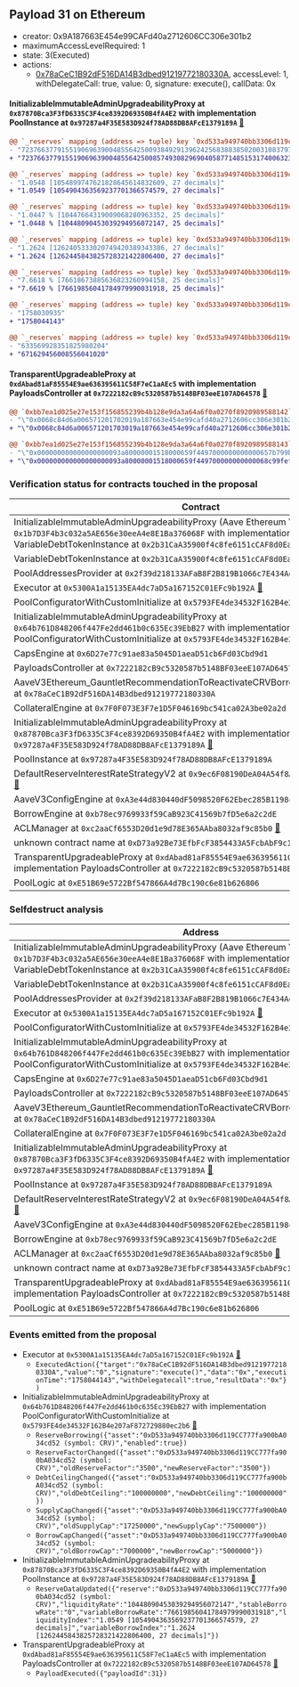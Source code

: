 ## Payload 31 on Ethereum

- creator: 0x9A187663E454e99CAFd40a2712606CC306e301b2
- maximumAccessLevelRequired: 1
- state: 3(Executed)
- actions:
  - [0x78aCeC1B92dF516DA14B3dbed91219772180330A](https://etherscan.io/tx/0x78aCeC1B92dF516DA14B3dbed91219772180330A), accessLevel: 1, withDelegateCall: true, value: 0, signature: execute(), callData: 0x

#### InitializableImmutableAdminUpgradeabilityProxy at `0x87870Bca3F3fD6335C3F4ce8392D69350B4fA4E2` with implementation PoolInstance at `0x97287a4F35E583D924f78AD88DB8AFcE1379189A` [:ghost:](https://github.com/bgd-labs/aave-address-book  "AaveV3Ethereum.POOL")

```diff
@@ `_reserves` mapping (address => tuple) key `0xd533a949740bb3306d119cc777fa900ba034cd52`.configuration.data @@
- "7237663779155190696390048556425009384929139624256838838502003108379705478572"
+ "7237663779155190696390048556425008574930829690405877148515317400632377478572"

@@ `_reserves` mapping (address => tuple) key `0xd533a949740bb3306d119cc777fa900ba034cd52`.liquidityIndex @@
- "1.0548 [1054899747621828645614832609, 27 decimals]"
+ "1.0549 [1054904363569237701366574579, 27 decimals]"

@@ `_reserves` mapping (address => tuple) key `0xd533a949740bb3306d119cc777fa900ba034cd52`.currentLiquidityRate @@
- "1.0447 % [10447664319009068280963352, 25 decimals]"
+ "1.0448 % [10448090453039294956072147, 25 decimals]"

@@ `_reserves` mapping (address => tuple) key `0xd533a949740bb3306d119cc777fa900ba034cd52`.variableBorrowIndex @@
- "1.2624 [1262405333020749420389343386, 27 decimals]"
+ "1.2624 [1262445843825728321422806400, 27 decimals]"

@@ `_reserves` mapping (address => tuple) key `0xd533a949740bb3306d119cc777fa900ba034cd52`.currentVariableBorrowRate @@
- "7.6618 % [76618673885636823260994158, 25 decimals]"
+ "7.6619 % [76619856041784979990031918, 25 decimals]"

@@ `_reserves` mapping (address => tuple) key `0xd533a949740bb3306d119cc777fa900ba034cd52`.lastUpdateTimestamp @@
- "1758030935"
+ "1758044143"

@@ `_reserves` mapping (address => tuple) key `0xd533a949740bb3306d119cc777fa900ba034cd52`.accruedToTreasury @@
- "633569928351825980204"
+ "671629456008556041020"

```
#### TransparentUpgradeableProxy at `0xdAbad81aF85554E9ae636395611C58F7eC1aAEc5` with implementation PayloadsController at `0x7222182cB9c5320587b5148BF03eeE107AD64578` [:ghost:](https://github.com/bgd-labs/aave-address-book  "GovernanceV3Ethereum.PAYLOADS_CONTROLLER")

```diff
@@ `0xbb7ea1d025e27e153f156855239b4b128e9da3a64a6f0a0270f8920989588142` raw  @@
- "\"0x0068c84d6a006571201702019a187663e454e99cafd40a2712606cc306e301b2\""
+ "\"0x0068c84d6a006571201703019a187663e454e99cafd40a2712606cc306e301b2\""

@@ `0xbb7ea1d025e27e153f156855239b4b128e9da3a64a6f0a0270f8920989588143` raw  @@
- "\"0x000000000000000000093a80000001518000659f4497000000000000657b799b\""
+ "\"0x000000000000000000093a80000001518000659f449700000000000068c99fef\""

```
### Verification status for contracts touched in the proposal

| Contract | Status |
|---------|------------|
| InitializableImmutableAdminUpgradeabilityProxy (Aave Ethereum Variable Debt CRV) at `0x1b7D3F4b3c032a5AE656e30eeA4e8E1Ba376068F` with implementation VariableDebtTokenInstance at `0x2b31CaA35900f4c8fe6151cCAF8d0Ea4A89743A1` [:ghost:](https://github.com/bgd-labs/aave-address-book  "AaveV3Ethereum.ASSETS.CRV.V_TOKEN") | Contract |
| VariableDebtTokenInstance at `0x2b31CaA35900f4c8fe6151cCAF8d0Ea4A89743A1` | Contract |
| PoolAddressesProvider at `0x2f39d218133AFaB8F2B819B1066c7E434Ad94E9e` [:ghost:](https://github.com/bgd-labs/aave-address-book  "AaveV3Ethereum.POOL_ADDRESSES_PROVIDER") | Contract |
| Executor at `0x5300A1a15135EA4dc7aD5a167152C01EFc9b192A` [:ghost:](https://github.com/bgd-labs/aave-address-book  "AaveV2Ethereum.POOL_ADMIN") | Contract |
| PoolConfiguratorWithCustomInitialize at `0x5793FE4de34532F162B4e207aF872729880ec2b6` [:ghost:](https://github.com/bgd-labs/aave-address-book  "AaveV3Ethereum.POOL_CONFIGURATOR_IMPL") | Contract |
| InitializableImmutableAdminUpgradeabilityProxy at `0x64b761D848206f447Fe2dd461b0c635Ec39EbB27` with implementation PoolConfiguratorWithCustomInitialize at `0x5793FE4de34532F162B4e207aF872729880ec2b6` [:ghost:](https://github.com/bgd-labs/aave-address-book  "AaveV3Ethereum.POOL_CONFIGURATOR") | Contract |
| CapsEngine at `0x6D27e77c91ae83a5045D1aeaD51cb6Fd03Cbd9d1` | Contract |
| PayloadsController at `0x7222182cB9c5320587b5148BF03eeE107AD64578` | Contract |
| AaveV3Ethereum_GauntletRecommendationToReactivateCRVBorrowingOnV3_20231127 at `0x78aCeC1B92dF516DA14B3dbed91219772180330A` | Contract |
| CollateralEngine at `0x7F0F073E3F7e1D5F046169bc541ca02A3be02a2d` | Contract |
| InitializableImmutableAdminUpgradeabilityProxy at `0x87870Bca3F3fD6335C3F4ce8392D69350B4fA4E2` with implementation PoolInstance at `0x97287a4F35E583D924f78AD88DB8AFcE1379189A` [:ghost:](https://github.com/bgd-labs/aave-address-book  "AaveV3Ethereum.POOL") | Contract |
| PoolInstance at `0x97287a4F35E583D924f78AD88DB8AFcE1379189A` | Contract |
| DefaultReserveInterestRateStrategyV2 at `0x9ec6F08190DeA04A54f8Afc53Db96134e5E3FdFB` [:ghost:](https://github.com/bgd-labs/aave-address-book  "AaveV3Ethereum.ASSETS.WETH.INTEREST_RATE_STRATEGY") | Contract |
| AaveV3ConfigEngine at `0xA3e44d830440dF5098520F62Ebec285B1198c51E` | Contract |
| BorrowEngine at `0xb78ec9769933f59CaB923C41569b7fD5e6a2c2dE` | Contract |
| ACLManager at `0xc2aaCf6553D20d1e9d78E365AAba8032af9c85b0` [:ghost:](https://github.com/bgd-labs/aave-address-book  "AaveV3Ethereum.ACL_MANAGER") | Contract |
| unknown contract name at `0xD73a92Be73EfbFcF3854433A5FcbAbF9c1316073` | EOA |
| TransparentUpgradeableProxy at `0xdAbad81aF85554E9ae636395611C58F7eC1aAEc5` with implementation PayloadsController at `0x7222182cB9c5320587b5148BF03eeE107AD64578` [:ghost:](https://github.com/bgd-labs/aave-address-book  "GovernanceV3Ethereum.PAYLOADS_CONTROLLER") | Contract |
| PoolLogic at `0xE51B69e5722Bf547866A4d7Bc190c6e81b626806` | Contract |

### Selfdestruct analysis

| Address | Result |
|---------|------------|
| InitializableImmutableAdminUpgradeabilityProxy (Aave Ethereum Variable Debt CRV) at `0x1b7D3F4b3c032a5AE656e30eeA4e8E1Ba376068F` with implementation VariableDebtTokenInstance at `0x2b31CaA35900f4c8fe6151cCAF8d0Ea4A89743A1` [:ghost:](https://github.com/bgd-labs/aave-address-book  "AaveV3Ethereum.ASSETS.CRV.V_TOKEN") | DelegateCall |
| VariableDebtTokenInstance at `0x2b31CaA35900f4c8fe6151cCAF8d0Ea4A89743A1` | Safe |
| PoolAddressesProvider at `0x2f39d218133AFaB8F2B819B1066c7E434Ad94E9e` [:ghost:](https://github.com/bgd-labs/aave-address-book  "AaveV3Ethereum.POOL_ADDRESSES_PROVIDER") | DelegateCall |
| Executor at `0x5300A1a15135EA4dc7aD5a167152C01EFc9b192A` [:ghost:](https://github.com/bgd-labs/aave-address-book  "AaveV2Ethereum.POOL_ADMIN") | DelegateCall |
| PoolConfiguratorWithCustomInitialize at `0x5793FE4de34532F162B4e207aF872729880ec2b6` [:ghost:](https://github.com/bgd-labs/aave-address-book  "AaveV3Ethereum.POOL_CONFIGURATOR_IMPL") | DelegateCall |
| InitializableImmutableAdminUpgradeabilityProxy at `0x64b761D848206f447Fe2dd461b0c635Ec39EbB27` with implementation PoolConfiguratorWithCustomInitialize at `0x5793FE4de34532F162B4e207aF872729880ec2b6` [:ghost:](https://github.com/bgd-labs/aave-address-book  "AaveV3Ethereum.POOL_CONFIGURATOR") | DelegateCall |
| CapsEngine at `0x6D27e77c91ae83a5045D1aeaD51cb6Fd03Cbd9d1` | Safe |
| PayloadsController at `0x7222182cB9c5320587b5148BF03eeE107AD64578` | Safe |
| AaveV3Ethereum_GauntletRecommendationToReactivateCRVBorrowingOnV3_20231127 at `0x78aCeC1B92dF516DA14B3dbed91219772180330A` | DelegateCall |
| CollateralEngine at `0x7F0F073E3F7e1D5F046169bc541ca02A3be02a2d` | Safe |
| InitializableImmutableAdminUpgradeabilityProxy at `0x87870Bca3F3fD6335C3F4ce8392D69350B4fA4E2` with implementation PoolInstance at `0x97287a4F35E583D924f78AD88DB8AFcE1379189A` [:ghost:](https://github.com/bgd-labs/aave-address-book  "AaveV3Ethereum.POOL") | DelegateCall |
| PoolInstance at `0x97287a4F35E583D924f78AD88DB8AFcE1379189A` | DelegateCall |
| DefaultReserveInterestRateStrategyV2 at `0x9ec6F08190DeA04A54f8Afc53Db96134e5E3FdFB` [:ghost:](https://github.com/bgd-labs/aave-address-book  "AaveV3Ethereum.ASSETS.WETH.INTEREST_RATE_STRATEGY") | Safe |
| AaveV3ConfigEngine at `0xA3e44d830440dF5098520F62Ebec285B1198c51E` | DelegateCall |
| BorrowEngine at `0xb78ec9769933f59CaB923C41569b7fD5e6a2c2dE` | Safe |
| ACLManager at `0xc2aaCf6553D20d1e9d78E365AAba8032af9c85b0` [:ghost:](https://github.com/bgd-labs/aave-address-book  "AaveV3Ethereum.ACL_MANAGER") | Safe |
| unknown contract name at `0xD73a92Be73EfbFcF3854433A5FcbAbF9c1316073` | Empty |
| TransparentUpgradeableProxy at `0xdAbad81aF85554E9ae636395611C58F7eC1aAEc5` with implementation PayloadsController at `0x7222182cB9c5320587b5148BF03eeE107AD64578` [:ghost:](https://github.com/bgd-labs/aave-address-book  "GovernanceV3Ethereum.PAYLOADS_CONTROLLER") | DelegateCall |
| PoolLogic at `0xE51B69e5722Bf547866A4d7Bc190c6e81b626806` | Safe |

### Events emitted from the proposal

- Executor at `0x5300A1a15135EA4dc7aD5a167152C01EFc9b192A` [:ghost:](https://github.com/bgd-labs/aave-address-book  "AaveV2Ethereum.POOL_ADMIN")
  - `ExecutedAction({"target":"0x78aCeC1B92dF516DA14B3dbed91219772180330A","value":"0","signature":"execute()","data":"0x","executionTime":"1758044143","withDelegatecall":true,"resultData":"0x"})`
- InitializableImmutableAdminUpgradeabilityProxy at `0x64b761D848206f447Fe2dd461b0c635Ec39EbB27` with implementation PoolConfiguratorWithCustomInitialize at `0x5793FE4de34532F162B4e207aF872729880ec2b6` [:ghost:](https://github.com/bgd-labs/aave-address-book  "AaveV3Ethereum.POOL_CONFIGURATOR")
  - `ReserveBorrowing({"asset":"0xD533a949740bb3306d119CC777fa900bA034cd52 (symbol: CRV)","enabled":true})`
  - `ReserveFactorChanged({"asset":"0xD533a949740bb3306d119CC777fa900bA034cd52 (symbol: CRV)","oldReserveFactor":"3500","newReserveFactor":"3500"})`
  - `DebtCeilingChanged({"asset":"0xD533a949740bb3306d119CC777fa900bA034cd52 (symbol: CRV)","oldDebtCeiling":"100000000","newDebtCeiling":"100000000"})`
  - `SupplyCapChanged({"asset":"0xD533a949740bb3306d119CC777fa900bA034cd52 (symbol: CRV)","oldSupplyCap":"17250000","newSupplyCap":"7500000"})`
  - `BorrowCapChanged({"asset":"0xD533a949740bb3306d119CC777fa900bA034cd52 (symbol: CRV)","oldBorrowCap":"7000000","newBorrowCap":"5000000"})`
- InitializableImmutableAdminUpgradeabilityProxy at `0x87870Bca3F3fD6335C3F4ce8392D69350B4fA4E2` with implementation PoolInstance at `0x97287a4F35E583D924f78AD88DB8AFcE1379189A` [:ghost:](https://github.com/bgd-labs/aave-address-book  "AaveV3Ethereum.POOL")
  - `ReserveDataUpdated({"reserve":"0xD533a949740bb3306d119CC777fa900bA034cd52 (symbol: CRV)","liquidityRate":"10448090453039294956072147","stableBorrowRate":"0","variableBorrowRate":"76619856041784979990031918","liquidityIndex":"1.0549 [1054904363569237701366574579, 27 decimals]","variableBorrowIndex":"1.2624 [1262445843825728321422806400, 27 decimals]"})`
- TransparentUpgradeableProxy at `0xdAbad81aF85554E9ae636395611C58F7eC1aAEc5` with implementation PayloadsController at `0x7222182cB9c5320587b5148BF03eeE107AD64578` [:ghost:](https://github.com/bgd-labs/aave-address-book  "GovernanceV3Ethereum.PAYLOADS_CONTROLLER")
  - `PayloadExecuted({"payloadId":31})`
